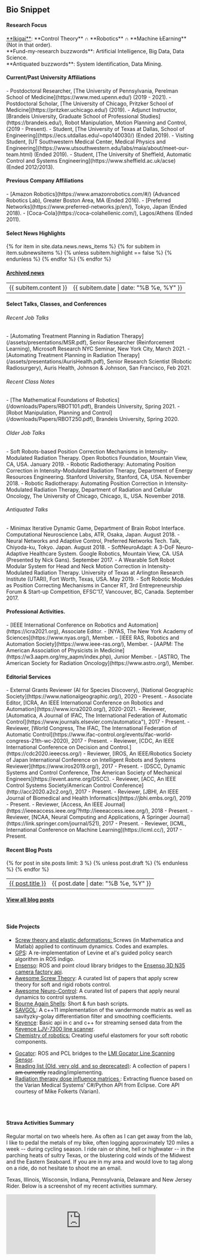 
<h2><i class="fa fa-chevron-right"></i><i class="fa fa-chevron-right"></i> Bio Snippet </h2>

<h4><i class="fa fa-chevron-right"></i><i class="fa fa-chevron-right"></i>Research Focus</h4>
   <a href="https://en.wikipedia.org/wiki/Ikigai">**Ikigai**</a>: **Control Theory** <span>&#8745;</span> **Robotics** <span>&#8745;</span> **Machine <del>L</del>Earning** (Not in that order). <br>
   **Fund-my-research buzzwords**: Artificial Intelligence, Big Data, Data Science.<br>
   **Antiquated buzzwords**: System Identification, Data Mining.

<h4><i class="fa fa-chevron-right"></i><i class="fa fa-chevron-right"></i>Current/Past University Affiliations</h4>
  <!-- - Senior Research Scientist,  -->
  - Postdoctoral Researcher, [The University of Pennsylvania, Perelman School of Medicine](https://www.med.upenn.edu/) (2019 - 2021).
  - Postdoctoral Scholar, [The University of Chicago, Pritzker School of Medicine](https://pritzker.uchicago.edu/) (2019).
  - Adjunct Instructor, [Brandeis University, Graduate School of Professional Studies](https://brandeis.edu/), Robot Manipulation, Motion Planning and Control,  (2019 - Present).
  - Student, [The University of Texas at Dallas, School of Engineering](https://ecs.utdallas.edu/~opo140030/) (Ended 2019).
  - Visiting Student, [UT Southwestern Medical Center, Medical Physics and Engineering](https://www.utsouthwestern.edu/labs/maia/about/meet-our-team.html)  (Ended 2019).
  -  Student, [The University of Sheffield, Automatic Control and Systems Engineering](https://www.sheffield.ac.uk/acse) (Ended 2012/2013).

<h4><i class="fa fa-chevron-right"></i><i class="fa fa-chevron-right"></i>Previous Company Affiliations</h4>
  -  [Amazon Robotics](https://www.amazonrobotics.com/#/) (Advanced Robotics Lab), Greater Boston Area, MA (Ended 2016).
  - [Preferred Networks](https://www.preferred-networks.jp/en/), Tokyo, Japan (Ended 2018).
  - [Coca-Cola](https://coca-colahellenic.com/), Lagos/Athens (Ended 2011).

<h4><i class="fa fa-chevron-right"></i><i class="fa fa-chevron-right"></i>Select News Highlights</h4>
<table class="table table-hover">
    {% for item in site.data.news.news_items %}
    {% for subitem in item.subnewsitems %}
        {% unless subitem.highlight == false %}
        <tr>
          <td>{{ subitem.content }} </td>
          <td class="col-md-3" style="text-align: right;">{{ subitem.date | date: "%B %e, %Y" }}</td>
        </tr>
      {% endunless %}
    {% endfor %}
  {% endfor %}
<h4><a href="{{ sites }}/news">Archived news</a></h4>
</table>

<h4><i class="fa fa-chevron-right"></i><i class="fa fa-chevron-right"></i> Select Talks, Classes, and Conferences</h4>
<h6>Recent Job Talks</h6>
- [Automating Treatment Planning in Radiation Therapy](/assets/presentations/MSR.pdf), Senior Researcher (Reinforcement Learning), Microsoft Research NYC Seminar, New York City, March 2021. 
- [Automating Treatment Planning in Radiation Therapy](/assets/presentations/AurisHealth.pdf), Senior Research Scientist (Robotic Radiosurgery), Auris Health, Johnson & Johnson, San Francisco, Feb 2021. 
<h6>Recent Class Notes</h6>
- [The Mathematical Foundations of Robotics](/downloads/Papers/RBOT101.pdf), Brandeis University, Spring 2021.
- [Robot Manipulation, Planning and Control](/downloads/Papers/RBOT250.pdf), Brandeis University, Spring 2020.
<h6>Older Job Talks</h6>
- Soft Robots-based Position Correction Mechanisms in Intensity-Modulated Radiation Therapy. Open Robotics Foundation, Mountain View, CA, USA. January 2019.
- Robotic Radiotherapy: Automating Position Correction in Intensity-Modulated Radiation Therapy, Department of Energy Resources Engineering. Stanford University, Stanford, CA, USA. November 2018.
- Robotic Radiotherapy: Automating Position Correction in Intensity-Modulated Radiation Therapy, Department of Radiation and Cellular Oncology, The University of Chicago, Chicago, IL, USA. November 2018.
<h6>Antiquated Talks</h6>
- Minimax Iterative Dynamic Game, Department of Brain Robot Interface. Computational Neuroscience Labs, ATR, Osaka, Japan. August 2018.  
- Neural Networks and Adaptive Control, Preferred Networks Tech. Talk, Chiyoda-ku, Tokyo. Japan. August 2018.
- SoftNeuroAdapt: A 3-DoF Neuro-Adaptive Healthcare System.  Google Robotics, Mountain View, CA. USA (Presented by Nick Gans). September 2017. 
- A Wearable Soft Robot Modular System for Head and Neck Motion Correction in Intensity-Modulated Radiation Therapy. University of Texas at Arlington Research Institute (UTARI), Fort Worth, Texas, USA. May 2019.
- Soft Robotic Modules as Position Correcting Mechanisms in Cancer RT, 3rd Entrepreneurship Forum & Start-up Competition, EFSC'17, Vancouver, BC, Canada. September 2017.


<h4><i class="fa fa-chevron-right"></i><i class="fa fa-chevron-right"></i>  Professional Activities.</h4>
- [IEEE International Conference on Robotics and Automation](https://icra2021.org), Associate Editor.
- [NYAS, The New York Academy of Sciences](https://www.nyas.org/), Member.
- [IEEE RAS, Robotics and Automation Society](https://www.ieee-ras.org/), Member.
- [AAPM: The American Association of Physicists in Medicine](https://w3.aapm.org/my_aapm/index.php), Junior Member.
- [ASTRO, The American Society for Radiation Oncology](https://www.astro.org/), Member.

<h4><i class="fa fa-chevron-right"></i><i class="fa fa-chevron-right"></i> Editorial Services </h4>
  - External Grants Reviewer (AI for Species Discovery), [National Geographic Society](https://www.nationalgeographic.org/), 2020 - Present.
  - Associate Editor, [ICRA, An IEEE International Conference on Robotics and Automation](https://www.icra2020.org/), 2020-2021.
  - Reviewer, [Automatica, A Journal of IFAC, The International Federation of Automatic Control](https://www.journals.elsevier.com/automatica"), 2017 - Present.
  - Reviewer, [World Congress, The IFAC, The International Federation of Automatic Control](https://www.ifac-control.org/events/ifac-world-congress-21th-wc-2020), 2017 - Present.  
  - Reviewer, [CDC, An IEEE International Conference on Decision and Control.](https://cdc2020.ieeecss.org/)
  - Reviewer, [IROS, An IEEE/Robotics Society of Japan International Conference on Intelligent Robots and Systems Reviewer](https://www.iros2019.org/), 2017 - Present. 
  - [DSCC, Dynamic Systems and Control Conference, The American Society of Mechanical Engineers](https://event.asme.org/DSCC).
  - Reviewer, [ACC, An IEEE Control Systems Society/American Control Conference](http://acc2020.a2c2.org/), 2017 - Present. 
  - Reviewer, [JBHI, An IEEE Journal of Biomedical and Health Informatics](https://jbhi.embs.org/), 2019 - Present. 
  - Reviewer, [Access, An IEEE Journal](https://ieeeaccess.ieee.org/?http://ieeeaccess.ieee.org/), 2018 - Present. 
  - Reviewer, [NCAA, Neural Computing and Applications, A Springer Journal](https://link.springer.com/journal/521), 2017 - Present. 
  - Reviewer, [ICML, International Conference on Machine Learning](https://icml.cc/), 2017 - Present. 

<h4><i class="fa fa-chevron-right"></i><i class="fa fa-chevron-right"></i>Recent Blog Posts</h4>

<table class="table table-hover">
  {% for post in site.posts limit: 3 %}
    {% unless post.draft %}
    <tr>
      <td><a href="{{ post.url }}">{{ post.title }}</a></td>
      <td class="col-md-3" style="text-align: right;">{{ post.date | date: "%B %e, %Y" }}</td>
    </tr>
    {% endunless %}
  {% endfor %}
</table>
<h4><a href="/blog">View all blog posts </a></h4>
<br>

 <h4><i class="fa fa-chevron-right"></i><i class="fa fa-chevron-right"></i> Side Projects</h4>

+ <a href="https://github.com/lakehanne/screws" target="blank"> Screw theory and elastic deformations: </a> Screws (in Mathematica and Matlab) applied to continuum dynamics. Codes and  examples.
+ <a href="https://github.com/lakehanne/gps" target="blank">GPS</a>: A re-implementation of Levine et al's guided policy search algorithm in ROS indigo.
+ <a href="https://github.com/lakehanne/ensenso" target="blank">Ensenso</a>: ROS and point cloud library bridges to the <a href="https://www.ensenso.com/" target="blank">Ensenso 3D N35 camera factory api</a>.
+ <a href="https://github.com/lakehanne/awesome-screw-theory" target="blank"> Awesome Screw Theory</a>: A curated list of papers that apply screw theory for soft and rigid robots control.
+ <a href="https://github.com/lakehanne/awesome-neurocontrol" target="blank">Awesome Neuro-Control</a>: A curated list of papers that apply neural dynamics to control systems.
+ <a href="https://github.com/lakehanne/shells.git" target="blank"> Bourne Again Shells</a>: Short & fun bash scripts.
+ <a href="https://github.com/lakehanne/Savitzky-Golay" target="blank">SAVGOL</a>: A c++11 implementation of the vandermonde matrix as well as savityzky-golay differentiation filter and smoothing coefficients.
+ <a href="https://github.com/lakehanne/keyence" target="blank">Keyence</a>: Basic api in c and c++ for streaming sensed data from the <a href="https://www.keyence.com/landing/measure/lp_blp_ljv_1079.jsp?aw=google-kaenLJ213101bb-br&k_clickid=0b5a6233-6a63-4e33-9721-b8207086947a&gclid=CjwKCAjwo9rtBRAdEiwA_WXcFvZDgBqvXU8-yPeZJrXOrhdXY-t-cM62PvMffbMwAmovJDj-uPjSIhoCyAEQAvD_BwE" target="blank">Keyence LJV-7300 line scanner</a>.
+ <a href="/chemrob" target="blank"> Chemistry of robotics:</a> Creating useful elastomers for your soft robotic components.
<!-- + <a href="/downloads/fb" target="blank"> data structure commons</a>: a collection of solutions to interesting software engineering questions. <a href="https://github.com/lakehanne/SWEngr">source code.</a>  -->
+ <a href="https://github.com/lakehanne/gocator" target="blank">Gocator</a>: ROS and PCL bridges to the <a href="https://lmi3d.com/products/gocator-3D-smart-sensors" target="blank"> LMI Gocator Line Scanning Sensor</a>.
+ <a href="{{ site.url }}/readlist"> Reading list (Old, very old, and so deprecated)</a>:  A collection of papers I <strike>am currently</strike> reading/implementing.
+    <a href="/downloads/save_dijs" target="blank">Radiation therapy dose influence matrices </a>: Extracting fluence based on the Varian Medical Systems' C#/Python API from Eclipse. Core API courtesy of Mike Folkerts (Varian). 

<br><br>

<!-- Strava summary -->
<h4><i class="fa fa-chevron-right"></i><i class="fa fa-chevron-right"></i>Strava Activities Summary</h4>

<p>Regular mortal on two wheels here. As often as I can get away from the lab, I like to pedal the metals of my bike, often logging approximately 120 miles a week -- during cycling season. I ride rain or shine, hell or highwater -- in the parching heats of sultry Texas, or the blustering cold winds of the  Midwest and the Eastern Seaboard. If you are in my area and would love to tag along on a ride, do not hesitate to shoot me an email. 

Texas, Illinois, Wisconsin, Indiana, Pennsylvania, Delaware and New Jersey Rider. Below is a screenshot of my recent activities summary. </p>
  <iframe height='160' width='400' frameborder='0' allowtransparency='true' scrolling='no' src='https://www.strava.com/athletes/29996478/activity-summary/a1ced5c81ee2203640950cbaf24d5fb53d84bafb'></iframe>


<!-- <h4><i class="fa fa-chevron-right"></i><i class="fa fa-chevron-right"></i> Awards and Honors</h4>
 -  NSF Doctoral Consortium Award, 2017
 -  Mary and Richard Templeton Graduate Fellowship, 2017 
 -  Ericsson Graduate Fellowship, 2015
 -  President’s Teaching Excellence Award for Teaching Assistants, Nom. 2017
 -  Jonsson Scholarship, 2014
 -  IEEE Robotics and Automation Society (RAS) Travel Award, 2018
 -  Golden Key Honor, 2016
 -  IEEE RAS/ISAM<sup>International Symposium on Assembly and Manufacturing</sup>Travel Award, 2016
 -  Google AI Travel and Conference Grant, 2018
 -  ROSCon Scholarship, 2017 -->


<!-- <h4><i class="fa fa-chevron-right"></i><i class="fa fa-chevron-right"></i>Awards and Honors</h4>
  -  Google AI Travel and Conference Grant (2018)
  - IEEE Robotics and Automation Society (RAS) Travel Award (2018/2017/2016)
  - NSF Doctoral Consortium Award (2017)
  - Mary and Richard Templeton Graduate Fellowship (2017)
  - Open Software for Robotics Foundation Scholarship (2017)
  - President’s Excellence Award for Teaching Assistants (Nom. 2017)
  - Golden Key International Honour Society (2016)
  - Ericsson Graduate Fellowship (2015)
  - Jonsson Scholarship (2014)
  - PTDF Overseas Fellowship (2012).
  - Best Chemistry Student (West African Senior School Examinations -- Two Years in a Row). -

   Thanks to my committee members, <a href="https://ece.illinois.edu/directory/profile/mspong">Mark Spong</a>, <a href=""> Tyler Summers</a>, <a href="">Yonas Tadesse</a> and <a href=""> Nick Gans</a>, and my UTSW mentor, <a href="https://profiles.utsouthwestern.edu/profile/150563/steve-jiang.html">Steve Jiang</a>.



  - [Brandeis University](https://www.brandeis.edu/gps/), [Adjunct Instructor, Robot Manipulation, Planning and Control](https://www.brandeis.edu/gps/current-students/academic-information/course?acad_year=2020&crse_id=014100) (2019 - Present).
-->

